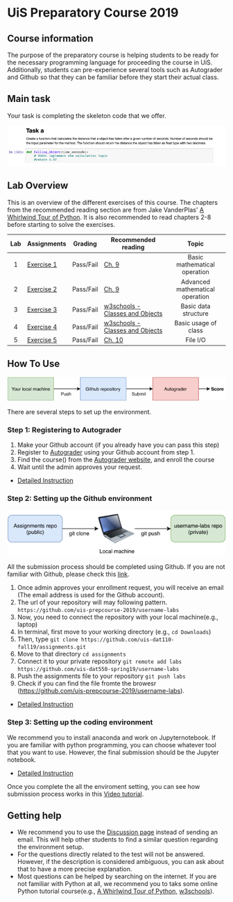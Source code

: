# UiS Preparatory Course 2019

## Course information
The purpose of the preparatory course is helping students to be ready for the necessary programming language for proceeding the course in UiS. Additionally, students can pre-experience several tools such as Autograder and Github so that they can be familiar before they start their actual class.
## Main task
Your task is completing the skeleton code that we offer.

![SampleCode](/images/sample-code.png)

## Lab Overview
This is an overview of the different exercises of this course. The chapters from the recommended reading section are from Jake VanderPlas' [A Whirlwind Tour of Python](https://jakevdp.github.io/WhirlwindTourOfPython/index.html). It is also recommended to read chapters 2-8 before starting to solve the exercises.

| Lab | Assignments                                                                                              | Grading   | Recommended reading                                                                    | Topic |
| :-: | -------------------------------------------------------------------------------------------------- | --------- | -------------------------------------------------------------------------------------- |:-:|
|  1  | [Exercise 1](https://github.com/uis-prepcourse-test/assignments/tree/master/exercise1) | Pass/Fail | [Ch. 9](https://jakevdp.github.io/WhirlwindTourOfPython/08-defining-functions.html)| Basic mathematical operation |
|  2  | [Exercise 2](https://github.com/uis-prepcourse-test/assignments/tree/master/exercise2) | Pass/Fail | [Ch. 9](https://jakevdp.github.io/WhirlwindTourOfPython/08-defining-functions.html)| Advanced mathematical operation |
|  3  | [Exercise 3](https://github.com/uis-prepcourse-test/assignments/tree/master/exercise3)   | Pass/Fail | [w3schools - Classes and Objects](https://www.w3schools.com/python/python_classes.asp) | Basic data structure |
|  4  | [Exercise 4](https://github.com/uis-prepcourse-test/assignments)                                | Pass/Fail | [w3schools - Classes and Objects](https://www.w3schools.com/python/python_classes.asp) | Basic usage of class |
|  5  | [Exercise 5](https://github.com/uis-prepcourse-test/assignments)                                  | Pass/Fail | [Ch. 10](https://jakevdp.github.io/WhirlwindTourOfPython/09-errors-and-exceptions.html)| File I/O |


## How To Use
![Diagram](/images/preparatory-course-diagram.png)

There are several steps to set up the environment.
### Step 1: Registering to Autograder
1. Make your Github account (if you already have you can pass this step)
1. Register to [Autograder](https://ag3.ux.uis.no) using your Github account from step 1.
1. Find the course() from the [Autograder website](https://ag3.ux.uis.no/app/student/enroll), and enroll the course
1. Wait until the admin approves your request.
* [Detailed Instruction](https://github.com/uis-prepcourse-2019/course-info/blob/master/autograder-registration.md)

### Step 2: Setting up the Github environment
![Diagram](/images/github.png)

All the submission process should be completed using Github. If you are not familiar with Github, please check this [link](https://guides.github.com/introduction/git-handbook/). 
1. Once admin approves your enrollment request, you will receive an email (The email address is used for the Github account).
1. The url of your repository will may following pattern.
`https://github.com/uis-prepcourse-2019/username-labs`
1. Now, you need to connect the repository with your local machine(e.g., laptop)
1. In terminal, first move to your working directory (e.g., `cd Downloads`)
1. Then, type `git clone https://github.com/uis-dat110-fall19/assignments.git`
1. Move to that directory `cd assignments`
1. Connect it to your private repository `git remote add labs https://github.com/uis-dat550-spring19/username-labs` 
1. Push the assignments file to your repository `git push labs`
1. Check if you can find the file fromte the browesr (https://github.com/uis-prepcourse-2019/username-labs).
* [Detailed Instruction](https://github.com/uis-prepcourse-2019/course-info/blob/master/github.md)


### Step 3: Setting up the coding environment 
We recommend you to install anaconda and work on Jupyternotebook. If you are familiar with python programming, you can choose whatever tool that you want to use. However, the final submission should be the Jupyter notebook.
* [Detailed Instruction](https://github.com/uis-prepcourse-2019/course-info/blob/master/environment.md#anaconda)


Once you complete the all the enviroment setting, you can see how submission process works in this [Video tutorial](https://vimeo.com/346381570).


## Getting help
* We recommend you to use the [Discussion page](https://github.com/orgs/uis-prepcourse-2019/teams/discussion) instead of sending an email. This will help other students to find a similar question regarding the environment setup.
* For the questions directly related to the test will not be answered. However, if the description is considered ambiguous, you can ask about that to have a more precise explanation.
* Most questions can be helped by searching on the internet. If you are not familiar with Python at all, we recommend you to taks some online Python tutorial course(e.g., [A Whirlwind Tour of Python](https://jakevdp.github.io/WhirlwindTourOfPython/index.html), [w3schools](https://www.w3schools.com/python/default.asp)).
